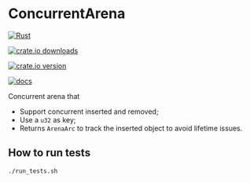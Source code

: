 # ConcurrentArena

[![Rust](https://github.com/NobodyXu/concurrent_arena/actions/workflows/rust.yml/badge.svg)](https://github.com/NobodyXu/concurrent_arena/actions/workflows/rust.yml)

[![crate.io downloads](https://img.shields.io/crates/d/concurrent_arena)](https://crates.io/crates/concurrent_arena)

[![crate.io version](https://img.shields.io/crates/v/concurrent_arena)](https://crates.io/crates/concurrent_arena)

[![docs](https://docs.rs/concurrent_arena/badge.svg)](https://docs.rs/concurrent_arena)

Concurrent arena that
 - Support concurrent inserted and removed;
 - Use a `u32` as key;
 - Returns `ArenaArc` to track the inserted object to avoid lifetime issues.

## How to run tests

```
./run_tests.sh
```
